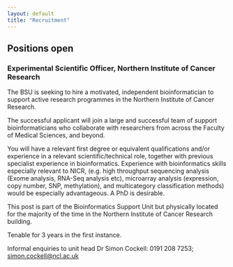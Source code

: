 ```yaml
---
layout: default
title: "Recruitment"
---
```


## Positions open

### Experimental Scientific Officer, Northern Institute of Cancer Research

The BSU is seeking to hire a motivated, independent bioinformatician to support active research programmes in the Northern Institute of Cancer Research.

The successful applicant will join a large and successful team of support bioinformaticians who collaborate with researchers from across the Faculty of Medical Sciences, and beyond. 

You will have a relevant first degree or equivalent qualifications and/or experience in a relevant scientific/technical role, together with previous specialist experience in bioinformatics. Experience with bioinformatics skills especially relevant to NICR, (e.g. high throughput sequencing analysis (Exome analysis, RNA-Seq analysis etc), microarray analysis (expression, copy number, SNP, methylation), and multicategory classification methods) would be especially advantageous. A PhD is desirable. 

This post is part of the Bioinformatics Support Unit but physically located for the majority of the time in the Northern Institute of Cancer Research building. 

Tenable for 3 years in the first instance.

Informal enquiries to unit head Dr Simon Cockell: 0191 208 7253; simon.cockell@ncl.ac.uk
